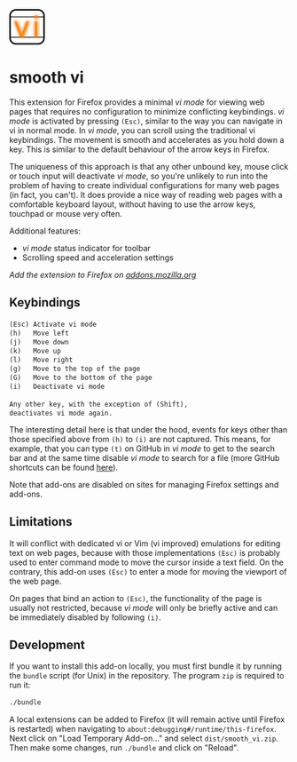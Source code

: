 <img src="smooth_vi_128.png" height="64">

# smooth vi

This extension for Firefox provides a minimal *vi mode* for viewing web pages that requires no configuration to minimize conflicting keybindings. *vi mode* is activated by pressing `(Esc)`, similar to the way you can navigate in vi in normal mode. In *vi mode*, you can scroll using the traditional vi keybindings. The movement is smooth and accelerates as you hold down a key. This is similar to the default behaviour of the arrow keys in Firefox.

The uniqueness of this approach is that any other unbound key, mouse click or touch input will deactivate *vi mode*, so you're unlikely to run into the problem of having to create individual configurations for many web pages (in fact, you can't). It does provide a nice way of reading web pages with a comfortable keyboard layout, without having to use the arrow keys, touchpad or mouse very often. 

Additional features:

* *vi mode* status indicator for toolbar
* Scrolling speed and acceleration settings

*Add the extension to Firefox on [addons.mozilla.org](https://addons.mozilla.org/firefox/addon/smooth-vi/)*

## Keybindings

```text
(Esc) Activate vi mode
(h)   Move left
(j)   Move down
(k)   Move up
(l)   Move right
(g)   Move to the top of the page
(G)   Move to the bottom of the page
(i)   Deactivate vi mode

Any other key, with the exception of (Shift),
deactivates vi mode again.
```
The interesting detail here is that under the hood, events
for keys other than those specified above from `(h)` to `(i)`
are not captured. This means, for example, that you can type `(t)`
on GitHub in *vi mode* to get to the search bar and at the same time
disable *vi mode* to search for a file
(more GitHub shortcuts can be found [here](https://docs.github.com/en/get-started/accessibility/keyboard-shortcuts)).

Note that add-ons are disabled on sites for managing Firefox settings and add-ons.

## Limitations

It will conflict with dedicated vi or Vim (vi improved) emulations for editing text on web pages, because with those implementations `(Esc)` is probably used to enter command mode to move the cursor inside a text field. On the contrary, this add-on uses `(Esc)` to enter a mode for moving the viewport of the web page.

On pages that bind an action to `(Esc)`, the functionality of the page is usually not restricted, because *vi mode* will only be briefly active and can be immediately disabled by following `(i)`.

## Development

If you want to install this add-on locally, you must first bundle it by running the `bundle` script (for Unix) in the repository. The program `zip` is required to run it: 

```sh
./bundle
```

A local extensions can be added to Firefox (it will remain active until Firefox is restarted) when navigating to `about:debugging#/runtime/this-firefox`. Next click on "Load Temporary Add-on..." and select `dist/smooth_vi.zip`. Then make some changes, run `./bundle` and click on "Reload".
